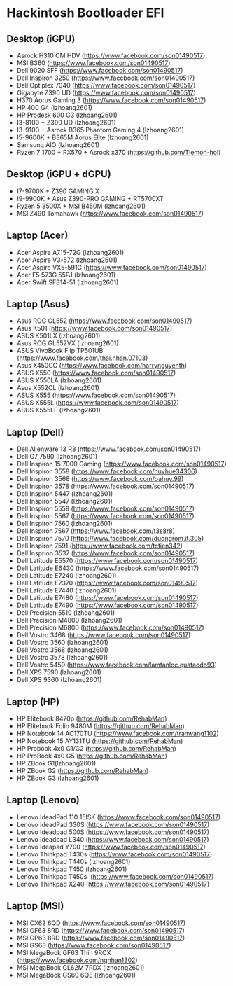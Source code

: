 # Hackintosh Bootloader EFI

## Desktop (iGPU)
+ Asrock H310 CM HDV (https://www.facebook.com/son01490517)
+ MSI B360 (https://www.facebook.com/son01490517)
+ Dell 9020 SFF (https://www.facebook.com/son01490517)
+ Dell Inspiron 3250 (https://www.facebook.com/son01490517)
+ Dell Optiplex 7040 (https://www.facebook.com/son01490517)
+ Gigabyte Z390 UD (https://www.facebook.com/son01490517)
+ H370 Aorus Gaming 3 (https://www.facebook.com/son01490517)
+ HP 400 G4 (lzhoang2601)
+ HP Prodesk 600 G3 (lzhoang2601)
+ I3-8100 + Z390 UD (lzhoang2601)
+ I3-9100 + Asrock B365 Phantom Gaming 4 (lzhoang2601)
+ I5-9600K + B365M Aorus Elite (lzhoang2601)
+ Samsung AIO (lzhoang2601)
+ Ryzen 7 1700 + RX570 + Asrock x370 (https://github.com/Tiemon-hoi)
## Desktop (iGPU + dGPU)
+ I7-9700K + Z390 GAMING X
+ I9-9900K + Asus Z390-PRO GAMING + RT5700XT
+ Ryzen 5 3500X + MSI B450M (lzhoang2601)
+ MSI Z490 Tomahawk (https://www.facebook.com/son01490517)
## Laptop (Acer)  
+ Acer Aspire A715-72G (lzhoang2601)
+ Acer Aspire V3-572 (lzhoang2601) 
+ Acer Aspire VX5-591G (https://www.facebook.com/son01490517)
+ Acer F5 573G 55PJ (lzhoang2601)
+ Acer Swift SF314-51 (lzhoang2601)
## Laptop (Asus)
+ Asus ROG GL552 (https://www.facebook.com/son01490517)
+ Asus K501 (https://www.facebook.com/son01490517)
+ ASUS K501LX (lzhoang2601)
+ Asus ROG GL552VX (lzhoang2601)
+ ASUS VivoBook Flip TP501UB  (https://www.facebook.com/thai.nhan.07103)
+ Asus X450CC (https://www.facebook.com/harrynguyenth)
+ ASUS X550 (https://www.facebook.com/son01490517)
+ ASUS X550LA (lzhoang2601) 
+ Asus X552CL (lzhoang2601)
+ ASUS X555 (https://www.facebook.com/son01490517)
+ ASUS X555L (https://www.facebook.com/son01490517)
+ ASUS X555LF (lzhoang2601)
## Laptop (Dell)
+ Dell Alienware 13 R3 (https://www.facebook.com/son01490517)
+ Dell G7 7590 (lzhoang2601)
+ Dell Inspiron 15 7000 Gaming (https://www.facebook.com/son01490517)
+ Dell Inspiron 3558 (https://www.facebook.com/huyhue34306)
+ Dell Inspiron 3568 (https://www.facebook.com/bahuy.99)
+ Dell Inspiron 3578 (https://www.facebook.com/son01490517)
+ Dell Inspiron 5447 (lzhoang2601)
+ Dell Inspiron 5547 (lzhoang2601)
+ Dell Inspiron 5559 (https://www.facebook.com/son01490517)
+ Dell Inspiron 5567 (https://www.facebook.com/son01490517)
+ Dell Inspiron 7560 (lzhoang2601)
+ Dell Inspiron 7567 (https://www.facebook.com/t3s8r8)
+ Dell Inspiron 7570 (https://www.facebook.com/duongrom.it.305) 
+ Dell Inspiron 7591 (https://www.facebook.com/tctien342)
+ Dell Insprion 3537 (https://www.facebook.com/son01490517)
+ Dell Latitude E5570 (https://www.facebook.com/son01490517)
+ Dell Latitude E6430 (https://www.facebook.com/son01490517)
+ Dell Latitude E7240 (lzhoang2601)
+ Dell Latitude E7370 (https://www.facebook.com/son01490517)
+ Dell Latitude E7440 (lzhoang2601)
+ Dell Latitude E7480 (https://www.facebook.com/son01490517)
+ Dell Latitude E7490 (https://www.facebook.com/son01490517)
+ Dell Precision 5510 (lzhoang2601)
+ Dell Precision M4800 (lzhoang2601)
+ Dell Precision M6800 (https://www.facebook.com/son01490517)
+ Dell Vostro 3468 (https://www.facebook.com/son01490517)
+ Dell Vostro 3560 (lzhoang2601)
+ Dell Vostro 3568 (lzhoang2601)
+ Dell Vostro 3578 (lzhoang2601)
+ Dell Vostro 5459 (https://www.facebook.com/lamtanloc.quataodo93)
+ Dell XPS 7590 (lzhoang2601)
+ Dell XPS 9360 (lzhoang2601)
## Laptop (HP) 
+ HP Elitebook 8470p (https://github.com/RehabMan)
+ HP Elitebook Folio 9480M (https://github.com/RehabMan)
+ HP Notebook 14 AC170TU (https://www.facebook.com/tranwang1102)
+ HP Notebook 15 AY131TU (https://github.com/RehabMan)
+ HP Probook 4x0 G1/G2 (https://github.com/RehabMan)
+ HP ProBook 4x0 G5 (https://github.com/RehabMan)
+ HP ZBook G1(lzhoang2601)
+ HP ZBook G2 (https://github.com/RehabMan)
+ HP ZBook G3 (lzhoang2601)
## Laptop (Lenovo)
+ Lenovo IdeadPad 110 15ISK (https://www.facebook.com/son01490517)
+ Lenovo IdeadPad 330S (https://www.facebook.com/son01490517)
+ Lenovo Ideadpad 500S (https://www.facebook.com/son01490517)
+ Lenovo Ideadpad L340 (https://www.facebook.com/son01490517)
+ Lenovo Ideapad Y700 (https://www.facebook.com/son01490517)
+ Lenovo Thinkpad T430s (https://www.facebook.com/son01490517)
+ Lenovo Thinkpad T440s (lzhoang2601)
+ Lenovo Thinkpad T450 (lzhoang2601)
+ Lenovo Thinkpad T450s  (https://www.facebook.com/son01490517)
+ Lenovo Thinkpad X240 (https://www.facebook.com/son01490517)
## Laptop (MSI)
+ MSI CX62 6QD (https://www.facebook.com/son01490517)
+ MSI GF63 8RD (https://www.facebook.com/son01490517)
+ MSI GP63 8RD (https://www.facebook.com/son01490517)
+ MSI GS63 (https://www.facebook.com/son01490517)
+ MSI MegaBook GF63 Thin 9RCX (https://www.facebook.com/ngnhan1302)
+ MSI MegaBook GL62M 7RDX (lzhoang2601)
+ MSI MegaBook GS60 6QE (lzhoang2601)
